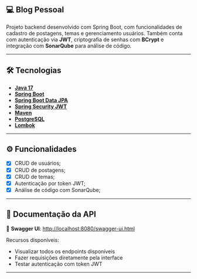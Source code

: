 ## 💻 Blog Pessoal

Projeto backend desenvolvido com Spring Boot, com funcionalidades de cadastro de postagens, temas e gerenciamento usuários. Também conta com autenticação via **JWT**, criptografia de senhas com **BCrypt** e integração com **SonarQube** para análise de código.

---

## 🛠 Tecnologias

- **[Java 17](https://www.oracle.com/java)**
- **[Spring Boot](https://spring.io/projects/spring-boot)**
- **[Spring Boot Data JPA](https://spring.io/projects/spring-boot)**
- **[Spring Security JWT](https://spring.io/projects/spring-boot)**
- **[Maven](https://maven.apache.org)**
- **[PostgreSQL](https://www.postgresql.org)**
- **[Lombok](https://projectlombok.org)**

---

## ⚙️ Funcionalidades

- [x] CRUD de usuários;
- [x] CRUD de postagens;
- [x] CRUD de temas;
- [x] Autenticação por token JWT;
- [x] Análise de código com SonarQube;

---

## 📄 Documentação da API

📄 **Swagger UI**: [http://localhost:8080/swagger-ui.html](http://localhost:8080/swagger-ui.html)

Recursos disponíveis:
- Visualizar todos os endpoints disponíveis
- Fazer requisições diretamente pela interface
- Testar autenticação com token JWT

---


